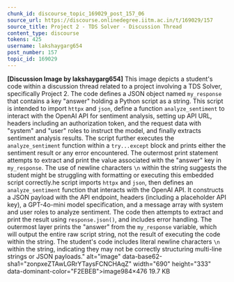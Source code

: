 ```yaml
---
chunk_id: discourse_topic_169029_post_157_06
source_url: https://discourse.onlinedegree.iitm.ac.in/t/169029/157
source_title: Project 2 - TDS Solver - Discussion Thread
content_type: discourse
tokens: 425
username: lakshaygarg654
post_number: 157
topic_id: 169029
---
```


**[Discussion Image by lakshaygarg654]** This image depicts a student's code within a discussion thread related to a project involving a TDS Solver, specifically Project 2. The code defines a JSON object named `my_response` that contains a key "answer" holding a Python script as a string. This script is intended to import `httpx` and `json`, define a function `analyze_sentiment` to interact with the OpenAI API for sentiment analysis, setting up API URL, headers including an authorization token, and the request data with "system" and "user" roles to instruct the model, and finally extracts sentiment analysis results. The script further executes the `analyze_sentiment` function within a `try...except` block and prints either the sentiment result or any error encountered. The outermost print statement attempts to extract and print the value associated with the "answer" key in `my_response`. The use of newline characters `\n` within the string suggests the student might be struggling with formatting or executing this embedded script correctly.he script imports `httpx` and `json`, then defines an `analyze_sentiment` function that interacts with the OpenAI API. It constructs a JSON payload with the API endpoint, headers (including a placeholder API key), a GPT-4o-mini model specification, and a message array with system and user roles to analyze sentiment. The code then attempts to extract and print the result using `response.json()`, and includes error handling. The outermost layer prints the "answer" from the `my_response` variable, which will output the entire raw script string, not the result of executing the code within the string. The student's code includes literal newline characters `\n` within the string, indicating they may not be correctly structuring multi-line strings or JSON payloads." alt="image" data-base62-sha1="zonpxeZTAwLGRrYTaysFCNCHAqZ" width="690" height="333" data-dominant-color="F2EBEB">image984×476 19.7 KB
